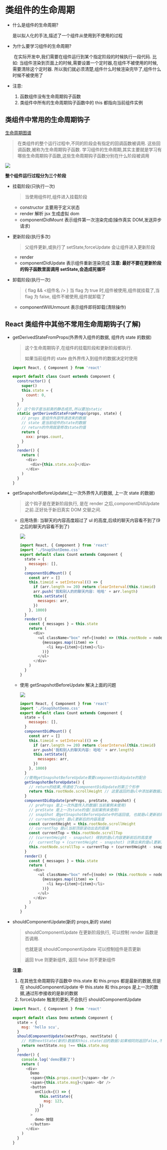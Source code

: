 # 类组件的生命周期

- 什么是组件的生命周期?

  是以拟人化的手法,描述了一个组件从使用到不使用的过程

- 为什么要学习组件的生命周期?

  ​ 在实际开发中,我们需要在组件运行到某个指定阶段的时候执行一段代码. 比如: 当组件渲染到页面上的时候,需要设置一个定时器,在组件不被使用的时候,需要清除这个定时器. 所以我们就必须清楚,组件什么时候渲染完毕了,组件什么时候不被使用了

- 注意:

  1. 函数组件没有生命周期钩子函数
  2. 类组件中所有的生命周期钩子函数中的 this 都指向当前组件实例

## 类组件中常用的生命周期钩子

[生命周期图谱](https://projects.wojtekmaj.pl/react-lifecycle-methods-diagram/)

> 在类组件的整个运行过程中,不同的阶段会有指定的回调函数被调用. 这些回调函数,被称为生命周期钩子函数. 学习组件的生命周期,其实主要就是学习有哪些生命周期钩子函数,这些生命周期钩子函数分别在什么阶段被调用

![](/images/lifecycle.png)

**整个组件运行过程分为三个阶段**

- 挂载阶段(只执行一次)

  > 当使用组件时,组件进入挂载阶段

  - constructor 主要用于定义状态
  - render 解析 jsx 生成虚拟 dom
  - componentDidMount 表示组件第一次渲染完成(操作真实 DOM,发送异步请求)

- 更新阶段(执行多次)

  > 父组件更新,或执行了 setState,forceUpdate 会让组件进入更新阶段

  - render
  - componentDidUpdate 表示组件重新渲染完成
    **注意: 最好不要在更新阶段的钩子函数里面调用 setState,会造成死循环**

- 卸载阶段(执行一次)

  > { flag && <组件名 /> } 当 flag 为 true 时,组件被使用,组件就挂载了,当 flag 为 false, 组件不被使用,组件就卸载了

  - componentWillUnmount 表示组件即将卸载(清除操作)

## React 类组件中其他不常用生命周期钩子(了解)

- getDerivedStateFromProps(外界传入组件的数据, 组件内 state 的数据)

  > 这个生命周期钩子,在组件的挂载阶段和更新阶段都执行.
  >
  > 如果当前组件的 state 由外界传入到组件的数据决定时使用

  ```js
  import React, { Component } from 'react'

  export default class Count extends Component {
    constructor() {
      super()
      this.state = {
        count: 0,
      }
    }
    // 这个钩子是当前类的静态成员,所以要加static
    static getDerivedStateFromProps(props, state) {
      // props 是组件外部传递进来的数据
      // state 是当前组件的state的数据
      // return的作用就是修改state的值
      return {
        xxx: props.count,
      }
    }
    render() {
      return (
        <div>
          <div>{this.state.xxx}</div>
        </div>
      )
    }
  }
  ```

- getSnapshotBeforeUpdate(上一次外界传入的数据, 上一次 state 的数据)

  > 这个钩子是在更新阶段执行, 是在 render 之后,componentDIdUpdate 之前.正好处于新旧真实 DOM 交替之间.

  - 应用场景: 当聊天的内容高度超过了 ul 的高度,后续的聊天内容看不到了(9 之后的聊天内容看不到了)

    ![](/images/snapShot_before.png)

    ```js
    import React, { Component } from 'react'
    import './SnapShotDemo.css'
    export default class Count extends Component {
      state = {
        messages: [],
      }
      componentDidMount() {
        const arr = []
        this.timeid = setInterval(() => {
          if (arr.length >= 20) return clearInterval(this.timeid)
          arr.push('我和别人的的聊天内容: 哈哈' + arr.length)
          this.setState({
            messages: arr,
          })
        }, 1000)
      }
      render() {
        const { messages } = this.state
        return (
          <div>
            <ul className="box" ref={(node) => (this.rootNode = node)}>
              {messages.map((item) => (
                <li key={item}>{item}</li>
              ))}
            </ul>
          </div>
        )
      }
    }
    ```

  - 使用 getSnapshotBeforeUpdate 解决上面的问题

    ![](/images/snapShot_after.png)

    ```js
    import React, { Component } from 'react'
    import './SnapShotDemo.css'
    export default class Count extends Component {
      state = {
        messages: [],
      }
      componentDidMount() {
        const arr = []
        this.timeid = setInterval(() => {
          if (arr.length >= 20) return clearInterval(this.timeid)
          arr.push('我和别人的聊天内容: 哈哈' + arr.length)
          this.setState({
            messages: arr,
          })
        }, 1000)
      }
      //使用getSnapshotBeforeUpdate需要componentDidUpdate的配合
      getSnapshotBeforeUpdate() {
        // return的结果,传递给了componentDidUpdate的第三个形参
        return this.rootNode.scrollHeight // 这里返回的是ul中添加新数据之前的内容高度
      }
      componentDidUpdate(preProps, preState, snapshot) {
        // preProps 是上一次外面传入的数据(当前案例未使用)
        // preState 是上一次state的值(当前案例未使用)
        // snapShot 是getSnapshotBeforeUpdate中的返回值, 也就是ul更新前的内容高度
        // currentHeight 是ul更新后的内容高度
        const currentHeight = this.rootNode.scrollHeight
        // currentTop 是ul当前顶部滚动出去的距离
        const currentTop = this.rootNode.scrollTop
        // (currentHeight - snapshot) 得到的是ul内容更新前后的高度差
        //  currentTop + (currentHeight - snapshot) 计算出来的是ul更新之后,顶部应该滚动出去的距离
        this.rootNode.scrollTop = currentTop + (currentHeight - snapshot)
      }
      render() {
        const { messages } = this.state
        return (
          <div>
            <ul className="box" ref={(node) => (this.rootNode = node)}>
              {messages.map((item) => (
                <li key={item}>{item}</li>
              ))}
            </ul>
          </div>
        )
      }
    }
    ```

- shouldComponentUpdate(新的 props,新的 state)

  > shouldComponentUpdate 在更新阶段执行, 可以控制 render 函数是否调用.
  >
  > 也就是说 shouldComponentUpdate 可以控制组件是否更新
  >
  > 返回 true 则更新组件, 返回 false 则不更新组件

  **注意:**

  1. 在其他生命周期钩子函数中 this.state 和 this.props 都是最新的数据,但是在 shouldComponentUpdate 中 this.state 和 this.props 是上一次的数据,通过形参接收的是新的数据
  2. forceUpdate 触发的更新,不会执行 shouldComponentUpdate

  ```js
  import React, { Component } from 'react'

  export default class Demo extends Component {
    state = {
      msg: 'hello scu',
    }
    shouldComponentUpdate(nextProps, nextState) {
      // 判断nextState(新的)数据和this.state(旧的数据)如果相同则返回false,不更新组件. 如果不同则返回true,更新组件
      return nextState.msg !== this.state.msg
    }
    render() {
      console.log('demo更新了')
      return (
        <div>
          Demo
          <span>{this.props.count}</span> <br />
          <span>{this.state.msg}</span> <br />
          <button
            onClick={() => {
              this.setState({
                msg: 123,
              })
            }}
          >
            demo-按钮
          </button>
        </div>
      )
    }
  }
  ```
